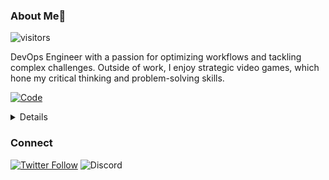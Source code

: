 ### About Me🔎

![visitors](https://visitor-badge.glitch.me/badge?page_id=page.id&left_color=green&right_color=red)

DevOps Engineer with a passion for optimizing workflows and tackling complex challenges. Outside of work, I enjoy strategic video games, which hone my critical thinking and problem-solving skills.

[![Code](https://wakatime.com/badge/user/018e538b-3f55-4e8e-95fa-6c3225418eed.svg)](https://wakatime.com/@018e538b-3f55-4e8e-95fa-6c3225418eed)

<details><h2><summary>Skills🎯</summary></h2>
    <details><summary>Languages</summary>
![Go](https://img.shields.io/badge/go-%2300ADD8.svg?style=for-the-badge&logo=go&logoColor=white)
![Java](https://img.shields.io/badge/java-%23ED8B00.svg?style=for-the-badge&logo=openjdk&logoColor=white)
![Python](https://img.shields.io/badge/python-3670A0?style=for-the-badge&logo=python&logoColor=ffdd54)
    </details>
    <details><summary>Testing & Automation</summary>
        - ![Postman](https://img.shields.io/badge/Postman-FF6C37?style=for-the-badge&logo=postman&logoColor=white)
        - ![JUnit](https://img.shields.io/badge/junit-black?style=for-the-badge&logo=junit5&link=https%3A%2F%2Fjunit.org%2Fjunit5%2F)
        - ![JMeter](https://img.shields.io/badge/jmeter-black?style=for-the-badge&logo=apachejmeter&link=https%3A%2F%2Fjmeter.apache.org%2F)
    </details>
    <details><summary>Version Control</summary>
        - ![Git](https://img.shields.io/badge/git-%23F05033.svg?style=for-the-badge&logo=git&logoColor=white)
        - ![GitHub](https://img.shields.io/badge/github-%23121011.svg?style=for-the-badge&logo=github&logoColor=white)
        - ![GitLab](https://img.shields.io/badge/gitlab-%23181717.svg?style=for-the-badge&logo=gitlab&logoColor=white)
    </details>
    <details><summary>Containerization & Orchestration</summary>
        - ![Docker](https://img.shields.io/badge/docker-%230db7ed.svg?style=for-the-badge&logo=docker&logoColor=white)
        - ![Kubernetes](https://img.shields.io/badge/kubernetes-%23326ce5.svg?style=for-the-badge&logo=kubernetes&logoColor=white)
        - ![Helm](https://img.shields.io/badge/helm-black?style=for-the-badge&logo=helm&link=https%3A%2F%2Fjmeter.apache.org%2F)
        - ![Amazon ECS](https://img.shields.io/badge/Amazon%20ECS-white?style=for-the-badge&logo=amazonecs&link=https%3A%2F%2Faws.amazon.com%2Fecs%2F)
        - ![GitHub Actions](https://img.shields.io/badge/github%20actions-%232671E5.svg?style=for-the-badge&logo=githubactions&logoColor=white)
        - ![GitLab CI](https://img.shields.io/badge/gitlab%20ci-%23181717.svg?style=for-the-badge&logo=gitlab&logoColor=white)
    </details>
    <details><summary>Cloud Services</summary>
        - ![AWS](https://img.shields.io/badge/AWS-%23FF9900.svg?style=for-the-badge&logo=amazon-aws&logoColor=white)
    </details>
    <details><summary>Monitoring & Performance</summary>
        - ![Datadog](https://img.shields.io/badge/datadog-%23632CA6.svg?style=for-the-badge&logo=datadog&logoColor=white)
        - ![AWS CloudWatch](https://img.shields.io/badge/AWS%20CloudWatch-white?style=for-the-badge&logo=amazoncloudwatch&link=https%3A%2F%2Faws.amazon.com%2Fcloudwatch%2F)
    </details>
    <details><summary>Infrastructure & Operations</summary>
        - ![Terraform](https://img.shields.io/badge/terraform-%235835CC.svg?style=for-the-badge&logo=terraform&logoColor=white)
        - ![Ansible](https://img.shields.io/badge/ansible-%231A1918.svg?style=for-the-badge&logo=ansible&logoColor=white)
    </details>
    <details><summary>Tools & Collaboration</summary>
        - ![Jira](https://img.shields.io/badge/jira-%230A0FFF.svg?style=for-the-badge&logo=jira&logoColor=white)
        - ![Slack](https://img.shields.io/badge/Slack-4A154B?style=for-the-badge&logo=slack&logoColor=white)
        - ![Google Meet](https://img.shields.io/badge/Google%20Meet-00897B?style=for-the-badge&logo=google-meet&logoColor=white)
        - ![Box](https://img.shields.io/badge/Box-blue?style=for-the-badge&logo=box&link=https%3A%2F%2Fwww.box.com%2Fen-in%2Fhome)
        - ![Visual Studio Code](https://img.shields.io/badge/Visual%20Studio%20Code-0078d7.svg?style=for-the-badge&logo=visual-studio-code&logoColor=white)
    </details>
    <details><summary>Database Management</summary>
        - ![MySQL](https://img.shields.io/badge/mysql-4479A1.svg?style=for-the-badge&logo=mysql&logoColor=white)
        - ![Amazon DynamoDB](https://img.shields.io/badge/Amazon%20DynamoDB-4053D6?style=for-the-badge&logo=Amazon%20DynamoDB&logoColor=white)
    </details>

  </details>

<!--START_SECTION:waka-->
<!--END_SECTION:waka-->

### Connect

[![Twitter Follow](https://img.shields.io/twitter/follow/Nicco_nike)](https://twitter.com/intent/follow?screen_name=nicco_nike)
![Discord](https://img.shields.io/discord/722504565060010035?style=flat-square&logo=Discord&label=Discord&link=https%3A%2F%2Fdiscord.gg%2FUbetHfu)
